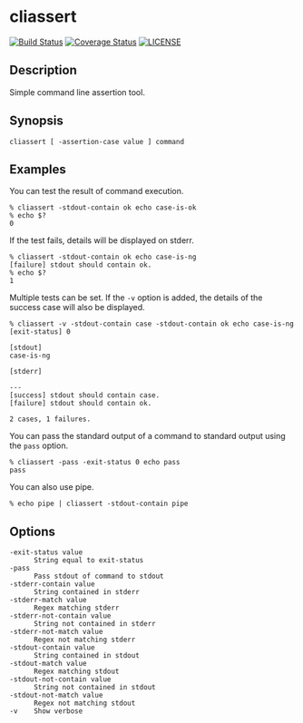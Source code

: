 # cliassert

[![Build Status](https://travis-ci.org/kanga333/cliassert.svg?branch=master)](travis)
[![Coverage Status](https://coveralls.io/repos/github/kanga333/cliassert/badge.svg?branch=master)](coverralls)
[![LICENSE](https://img.shields.io/github/license/kanga333/cliassert.svg)](https://github.com/kanga333/cliassert/blob/master/LICENSE)

## Description

Simple command line assertion tool.

## Synopsis

```text
cliassert [ -assertion-case value ] command
```

## Examples

You can test the result of command execution.

```console
% cliassert -stdout-contain ok echo case-is-ok
% echo $?
0
```

If the test fails, details will be displayed on stderr.

```console
% cliassert -stdout-contain ok echo case-is-ng
[failure] stdout should contain ok.
% echo $?
1
```

Multiple tests can be set.
If the `-v` option is added, the details of the success case will also be displayed.

```console
% cliassert -v -stdout-contain case -stdout-contain ok echo case-is-ng
[exit-status] 0

[stdout]
case-is-ng

[stderr]

---
[success] stdout should contain case.
[failure] stdout should contain ok.

2 cases, 1 failures.
```

You can pass the standard output of a command to standard output using the `pass` option.

```console
% cliassert -pass -exit-status 0 echo pass
pass
```

You can also use pipe.

```console
% echo pipe | cliassert -stdout-contain pipe
```

## Options

```text
-exit-status value
      String equal to exit-status
-pass
      Pass stdout of command to stdout
-stderr-contain value
      String contained in stderr
-stderr-match value
      Regex matching stderr
-stderr-not-contain value
      String not contained in stderr
-stderr-not-match value
      Regex not matching stderr
-stdout-contain value
      String contained in stdout
-stdout-match value
      Regex matching stdout
-stdout-not-contain value
      String not contained in stdout
-stdout-not-match value
      Regex not matching stdout
-v    Show verbose
```
